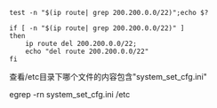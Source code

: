 ```shell
test -n "$(ip route| grep 200.200.0.0/22)";echo $?
```



```shell
if [ -n "$(ip route| grep 200.200.0.0/22)" ]
then
    ip route del 200.200.0.0/22;
    echo "del route 200.200.0.0/22"
fi
```



查看/etc目录下哪个文件的内容包含"system_set_cfg.ini"

egrep -rn system_set_cfg.ini /etc

